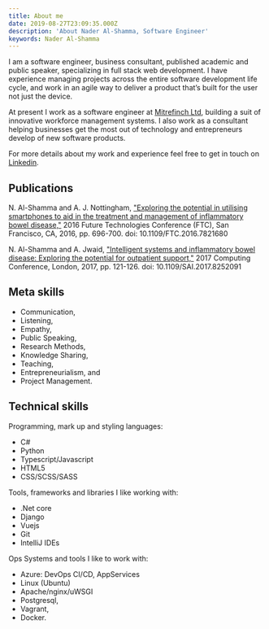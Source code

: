```yaml
---
title: About me
date: 2019-08-27T23:09:35.000Z
description: 'About Nader Al-Shamma, Software Engineer'
keywords: Nader Al-Shamma
---
```


I am a software engineer, business consultant, published academic and public speaker, specializing in full stack web 
development. I have experience managing projects across the entire software development life cycle, and work in an 
agile way to deliver a product that’s built for the user not just the device.

At present I work as a software engineer at [Mitrefinch Ltd](https://www.mitrefinch.co.uk/), building a suit of 
innovative workforce management systems. I also work as a consultant helping businesses get the most out of technology 
and entrepreneurs develop of new software products.  

For more details about my work and experience feel free to get in touch on 
[Linkedin](https://www.linkedin.com/in/nadershamma/).

## Publications

N. Al-Shamma and A. J. Nottingham, ["Exploring the potential in utilising smartphones to aid in the treatment and management of inflammatory bowel disease,"](https://ieeexplore.ieee.org/document/7821680) 2016 Future Technologies Conference (FTC), San Francisco, CA, 2016, pp. 696-700.
doi: 10.1109/FTC.2016.7821680

N. Al-Shamma and A. Jwaid, ["Intelligent systems and inflammatory bowel disease: Exploring the potential for outpatient support,"](https://ieeexplore.ieee.org/document/8252091) 2017 Computing Conference, London, 2017, pp. 121-126.
doi: 10.1109/SAI.2017.8252091

## Meta skills

  - Communication, 
  - Listening, 
  - Empathy, 
  - Public Speaking, 
  - Research Methods,
  - Knowledge Sharing, 
  - Teaching,
  - Entrepreneurialism, and 
  - Project Management.

## Technical skills
Programming, mark up and styling languages:

  - C#
  - Python
  - Typescript/Javascript
  - HTML5
  - CSS/SCSS/SASS

Tools, frameworks and libraries I like working with:

  - .Net core
  - Django
  - Vuejs
  - Git
  - IntelliJ IDEs
  
Ops Systems and tools I like to work with:
  
  - Azure: DevOps CI/CD, AppServices 
  - Linux (Ubuntu)
  - Apache/nginx/uWSGI
  - Postgresql, 
  - Vagrant, 
  - Docker.




 

